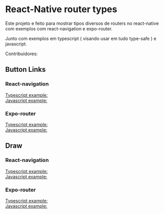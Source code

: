 # React-Native router types

Este projeto e feito para mostrar tipos diversos de routers no react-native com exemplos com react-navigation e expo-router.

Junto com exemplos em typescript ( visando usar em tudo type-safe ) e javascript.

Contribuidores:

## Button Links

### React-navigation

<a href=""> Typescript example: </a>
<br/>
<a href=""> Javascript example: </a>

### Expo-router

<a href=""> Typescript example: </a>
<br/>
<a href=""> Javascript example: </a>

## Draw

### React-navigation

<a href=""> Typescript example: </a>
<br/>
<a href=""> Javascript example: </a>

### Expo-router

<a href=""> Typescript example: </a>
<br/>
<a href=""> Javascript example: </a>
